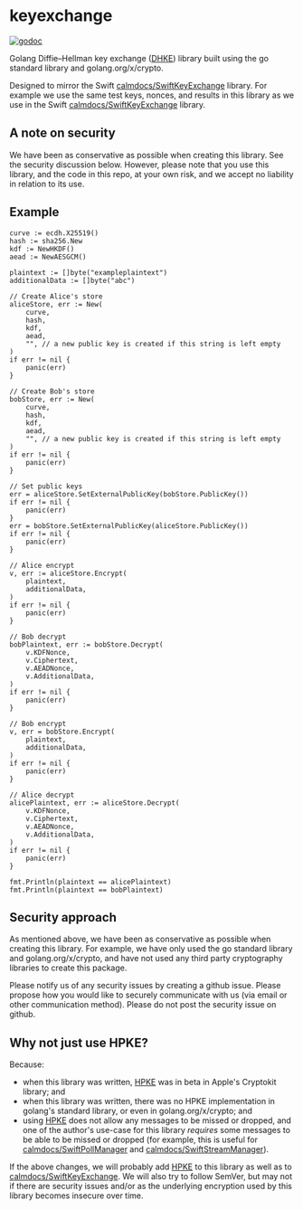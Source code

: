 # keyexchange

[![godoc](https://godoc.org/github.com/calmdocs/keyexchange?status.svg)](https://godoc.org/github.com/calmdocs/keyexchange)

Golang Diffie–Hellman key exchange ([DHKE](https://en.wikipedia.org/wiki/Diffie%E2%80%93Hellman_key_exchange)) library built using the go standard library and golang.org/x/crypto.

Designed to mirror the Swift [calmdocs/SwiftKeyExchange](https://github.com/calmdocs/SwiftKeyExchange) library.  For example we use the same test keys, nonces, and results in this library as we use in the Swift [calmdocs/SwiftKeyExchange](https://github.com/calmdocs/SwiftKeyExchange) library.

## A note on security

We have been as conservative as possible when creating this library.  See the security discussion below.  However, please note that you use this library, and the code in this repo, at your own risk, and we accept no liability in relation to its use.

## Example
```
curve := ecdh.X25519()
hash := sha256.New
kdf := NewHKDF()
aead := NewAESGCM()

plaintext := []byte("exampleplaintext")
additionalData := []byte("abc")

// Create Alice's store
aliceStore, err := New(
    curve,
    hash,
    kdf,
    aead,
    "", // a new public key is created if this string is left empty
)
if err != nil {
    panic(err)
}

// Create Bob's store
bobStore, err := New(
    curve,
    hash,
    kdf,
    aead,
    "", // a new public key is created if this string is left empty
)
if err != nil {
    panic(err)
}

// Set public keys
err = aliceStore.SetExternalPublicKey(bobStore.PublicKey())
if err != nil {
    panic(err)
}
err = bobStore.SetExternalPublicKey(aliceStore.PublicKey())
if err != nil {
    panic(err)
}

// Alice encrypt
v, err := aliceStore.Encrypt(
    plaintext,
    additionalData,
)
if err != nil {
    panic(err)
}

// Bob decrypt
bobPlaintext, err := bobStore.Decrypt(
    v.KDFNonce,
    v.Ciphertext,
    v.AEADNonce,
    v.AdditionalData,
)
if err != nil {
    panic(err)
}

// Bob encrypt
v, err = bobStore.Encrypt(
    plaintext,
    additionalData,
)
if err != nil {
    panic(err)
}

// Alice decrypt
alicePlaintext, err := aliceStore.Decrypt(
    v.KDFNonce,
    v.Ciphertext,
    v.AEADNonce,
    v.AdditionalData,
)
if err != nil {
    panic(err)
}

fmt.Println(plaintext == alicePlaintext)
fmt.Println(plaintext == bobPlaintext)
```

## Security approach

As mentioned above, we have been as conservative as possible when creating this library.  For example, we have only used the go standard library and golang.org/x/crypto, and have not used any third party cryptography libraries to create this package.

Please notify us of any security issues by creating a github issue. Please propose how you would like to securely communicate with us (via email or other communication method). Please do not post the security issue on github.  

## Why not just use HPKE?

Because:
- when this library was written, [HPKE](https://developer.apple.com/documentation/cryptokit/hpke) was in beta in Apple's Cryptokit library; and
- when this library was written, there was no HPKE implementation in golang's standard library, or even in golang.org/x/crypto; and
- using [HPKE](https://developer.apple.com/documentation/cryptokit/hpke) does not allow any messages to be missed or dropped, and one of the author's use-case for this library *requires* some messages to be able to be missed or dropped (for example, this is useful for [calmdocs/SwiftPollManager](https://github.com/calmdocs/SwiftPollManager) and [calmdocs/SwiftStreamManager](https://github.com/calmdocs/SwiftStreamManager)).

If the above changes, we will probably add [HPKE](https://developer.apple.com/documentation/cryptokit/hpke) to this library as well as to [calmdocs/SwiftKeyExchange](https://github.com/calmdocs/SwiftKeyExchange).  We will also try to follow SemVer, but may not if there are security issues and/or as the underlying encryption used by this library becomes insecure over time. 





